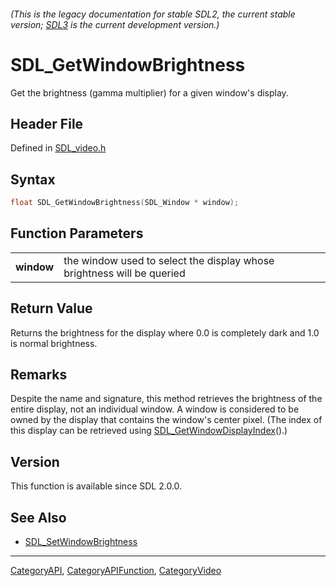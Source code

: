 ###### (This is the legacy documentation for stable SDL2, the current stable version; [SDL3](https://wiki.libsdl.org/SDL3/) is the current development version.)
# SDL_GetWindowBrightness

Get the brightness (gamma multiplier) for a given window's display.

## Header File

Defined in [SDL_video.h](https://github.com/libsdl-org/SDL/blob/SDL2/include/SDL_video.h)

## Syntax

```c
float SDL_GetWindowBrightness(SDL_Window * window);

```

## Function Parameters

|                |                                                                        |
| -------------- | ---------------------------------------------------------------------- |
| **window**     | the window used to select the display whose brightness will be queried |

## Return Value

Returns the brightness for the display where 0.0 is completely dark and 1.0
is normal brightness.

## Remarks

Despite the name and signature, this method retrieves the brightness of the
entire display, not an individual window. A window is considered to be
owned by the display that contains the window's center pixel. (The index of
this display can be retrieved using
[SDL_GetWindowDisplayIndex](SDL_GetWindowDisplayIndex)().)

## Version

This function is available since SDL 2.0.0.

## See Also

- [SDL_SetWindowBrightness](SDL_SetWindowBrightness)

----
[CategoryAPI](CategoryAPI), [CategoryAPIFunction](CategoryAPIFunction), [CategoryVideo](CategoryVideo)

